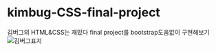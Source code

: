 # kimbug-CSS-final-project
김버그의 HTML&CSS는 재밌다 final project를 bootstrap도움없이 구현해보기
![김버그표지](https://github.com/leejihahaha/kimbug-CSS-final-project/assets/110675629/a2d67704-aaa0-4070-9142-9c904a59b108)
